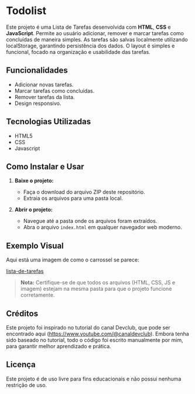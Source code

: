 
# Todolist

Este projeto é uma Lista de Tarefas desenvolvida com **HTML**, **CSS** e **JavaScript**. Permite ao usuário adicionar, remover e marcar tarefas como concluídas de maneira simples. As tarefas são salvas localmente utilizando localStorage, garantindo persistência dos dados. O layout é simples e funcional, focado na organização e usabilidade das tarefas.

## Funcionalidades

- Adicionar novas tarefas.
- Marcar tarefas como concluídas.
- Remover tarefas da lista.
- Design responsivo.

## Tecnologias Utilizadas

- HTML5
- CSS
- Javascript 

## Como Instalar e Usar

1. **Baixe o projeto:**
   - Faça o download do arquivo ZIP deste repositório.
   - Extraia os arquivos para uma pasta local.

2. **Abrir o projeto:**
   - Navegue até a pasta onde os arquivos foram extraídos.
   - Abra o arquivo `index.html` em qualquer navegador web moderno.

## Exemplo Visual

Aqui está uma imagem de como o carrossel se parece:

[lista-de-tarefas](https://github.com/user-attachments/assets/1dbbd219-b62b-456e-9257-e131d21b326f)

> **Nota:** Certifique-se de que todos os arquivos (HTML, CSS, JS e imagem) estejam na mesma pasta para que o projeto funcione corretamente.

## Créditos

Este projeto foi inspirado no tutorial do canal Devclub, que pode ser encontrado aqui (https://www.youtube.com/@canaldevclub).
Embora tenha sido baseado no tutorial, todo o código foi escrito manualmente por mim, para garantir melhor aprendizado e prática.

## Licença

Este projeto é de uso livre para fins educacionais e não possui nenhuma restrição de uso.
